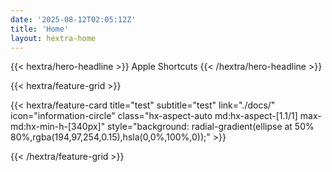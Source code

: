 ```yaml
---
date: '2025-08-12T02:05:12Z'
title: 'Home'
layout: hextra-home
---
```



<div class="hx-mt-6 hx-mb-6">
  {{< hextra/hero-headline >}}
    Apple Shortcuts
  {{< /hextra/hero-headline >}}
</div>

<!-- <div class="hx-mb-6">
  {{< hextra/hero-subtitle >}}
    애플 단축어 모음집입니다.
  {{< /hextra/hero-subtitle >}}
</div> -->

<!-- <div class="hx-mb-6">
  {{< hextra/hero-button text="둘러보기" link="./docs/" >}}
</div> -->

<div class="hx-mt-6"></div>

{{< hextra/feature-grid >}}

  {{< hextra/feature-card
    title="test"
    subtitle="test"
    link="./docs/"
    icon="information-circle"
    class="hx-aspect-auto md:hx-aspect-[1.1/1] max-md:hx-min-h-[340px]"
    style="background: radial-gradient(ellipse at 50% 80%,rgba(194,97,254,0.15),hsla(0,0%,100%,0));" >}}


{{< /hextra/feature-grid >}}
